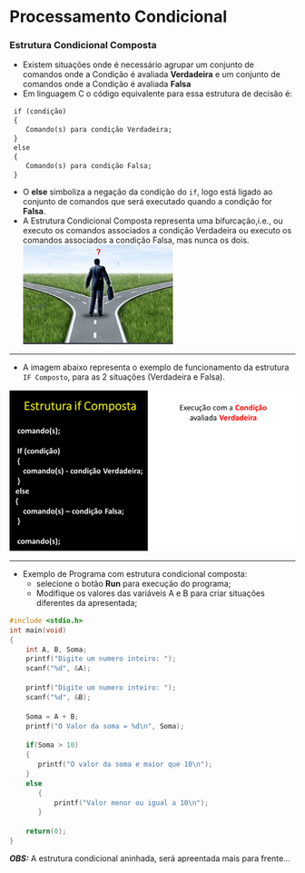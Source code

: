 # Processamento Condicional

### Estrutura Condicional Composta

+ Existem situações onde é necessário agrupar um conjunto de comandos onde a Condição é avaliada **Verdadeira** e um conjunto de comandos onde a Condição é avaliada **Falsa**
+ Em linguagem C o código equivalente para essa estrutura de decisão é:
```
 if (condição)
 {
    Comando(s) para condição Verdadeira;
 }
 else
 {
    Comando(s) para condição Falsa;
 }
 ```
 + O **else** simboliza a negação da condição do ```if```, logo está ligado ao conjunto de comandos que será executado quando a condição for **Falsa**.
 + A Estrutura Condicional Composta representa uma bifurcação,i.e., ou executo os comandos associados a condição Verdadeira ou executo os comandos associados a condição Falsa, mas nunca os dois.
![bifurcacao](/markdowns/bifurcação.png)
---
+ A imagem abaixo representa o exemplo de funcionamento da estrutura ```IF Composto```, para as 2 situações (Verdadeira e Falsa).

![programa](/markdowns/gif_IF_Composto.gif)

---
+ Exemplo de Programa com estrutura condicional composta: 
    + selecione o botão **Run** para execução do programa;
    + Modifique os valores das variáveis A e B para criar situações diferentes da apresentada;

``` C runnable
#include <stdio.h>
int main(void)
{
    int A, B, Soma;
    printf("Digite um numero inteiro: ");
    scanf("%d", &A);
 
    printf("Digite um numero inteiro: ");
    scanf("%d", &B);
 
    Soma = A + B;
    printf("O Valor da soma = %d\n", Soma);
 
    if(Soma > 10)
    {
       printf("O valor da soma e maior que 10\n");
    }
    else
       {
           printf("Valor menor ou igual a 10\n");
       }
 
    return(0);
}
```
***OBS:*** A estrutura condicional aninhada, será apreentada mais para frente...
